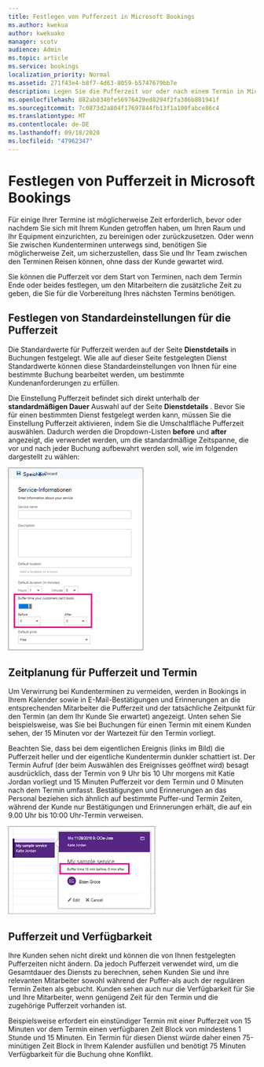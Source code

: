 ```yaml
---
title: Festlegen von Pufferzeit in Microsoft Bookings
ms.author: kwekua
author: kwekuako
manager: scotv
audience: Admin
ms.topic: article
ms.service: bookings
localization_priority: Normal
ms.assetid: 271f43e4-b8f7-4d63-8059-b5747679bb7e
description: Legen Sie die Pufferzeit vor oder nach einem Termin in Microsoft-Buchungen fest, um Zeit zum Bereinigen oder Zurücksetzen von Geräten zu gewähren.
ms.openlocfilehash: 882ab0340fe56976429ed8294f2fa386b801941f
ms.sourcegitcommit: 7c0873d2a804f17697844fb13f1a100fabce86c4
ms.translationtype: MT
ms.contentlocale: de-DE
ms.lasthandoff: 09/18/2020
ms.locfileid: "47962347"
---
```

# <a name="set-buffer-time-in-microsoft-bookings"></a>Festlegen von Pufferzeit in Microsoft Bookings

Für einige Ihrer Termine ist möglicherweise Zeit erforderlich, bevor oder nachdem Sie sich mit Ihrem Kunden getroffen haben, um Ihren Raum und Ihr Equipment einzurichten, zu bereinigen oder zurückzusetzen. Oder wenn Sie zwischen Kundenterminen unterwegs sind, benötigen Sie möglicherweise Zeit, um sicherzustellen, dass Sie und Ihr Team zwischen den Terminen Reisen können, ohne dass der Kunde gewartet wird.

Sie können die Pufferzeit vor dem Start von Terminen, nach dem Termin Ende oder beides festlegen, um den Mitarbeitern die zusätzliche Zeit zu geben, die Sie für die Vorbereitung Ihres nächsten Termins benötigen.

## <a name="set-buffer-time-defaults"></a>Festlegen von Standardeinstellungen für die Pufferzeit

Die Standardwerte für Pufferzeit werden auf der Seite **Dienstdetails** in Buchungen festgelegt. Wie alle auf dieser Seite festgelegten Dienst Standardwerte können diese Standardeinstellungen von Ihnen für eine bestimmte Buchung bearbeitet werden, um bestimmte Kundenanforderungen zu erfüllen.

Die Einstellung Pufferzeit befindet sich direkt unterhalb der **standardmäßigen Dauer** Auswahl auf der Seite **Dienstdetails** . Bevor Sie für einen bestimmten Dienst festgelegt werden kann, müssen Sie die Einstellung Pufferzeit aktivieren, indem Sie die Umschaltfläche Pufferzeit auswählen. Dadurch werden die Dropdown-Listen **before** und **after** angezeigt, die verwendet werden, um die standardmäßige Zeitspanne, die vor und nach jeder Buchung aufbewahrt werden soll, wie im folgenden dargestellt zu wählen:

   ![Bild der Buchungen mit aktivierter Pufferzeit](../media/bookings-buffertime.png)

## <a name="buffer-time-and-appointment-timing"></a>Zeitplanung für Pufferzeit und Termin

Um Verwirrung bei Kundenterminen zu vermeiden, werden in Bookings in Ihrem Kalender sowie in E-Mail-Bestätigungen und Erinnerungen an die entsprechenden Mitarbeiter die Pufferzeit und der tatsächliche Zeitpunkt für den Termin (an dem Ihr Kunde Sie erwartet) angezeigt. Unten sehen Sie beispielsweise, was Sie bei Buchungen für einen Termin mit einem Kunden sehen, der 15 Minuten vor der Wartezeit für den Termin vorliegt.

Beachten Sie, dass bei dem eigentlichen Ereignis (links im Bild) die Pufferzeit heller und der eigentliche Kundentermin dunkler schattiert ist. Der Termin Aufruf (der beim Auswählen des Ereignisses geöffnet wird) besagt ausdrücklich, dass der Termin von 9 Uhr bis 10 Uhr morgens mit Katie Jordan vorliegt und 15 Minuten Pufferzeit vor dem Termin und 0 Minuten nach dem Termin umfasst. Bestätigungen und Erinnerungen an das Personal beziehen sich ähnlich auf bestimmte Puffer-und Termin Zeiten, während der Kunde nur Bestätigungen und Erinnerungen erhält, die auf ein 9.00 Uhr bis 10:00 Uhr-Termin verweisen.

   ![Bild der Buchung Termin Aufruf mit Pufferzeit angezeigt](../media/bookings-buffertime-callout.png)

## <a name="buffer-time-and-availability"></a>Pufferzeit und Verfügbarkeit

Ihre Kunden sehen nicht direkt und können die von Ihnen festgelegten Pufferzeiten nicht ändern. Da jedoch Pufferzeit verwendet wird, um die Gesamtdauer des Diensts zu berechnen, sehen Kunden Sie und ihre relevanten Mitarbeiter sowohl während der Puffer-als auch der regulären Termin Zeiten als gebucht. Kunden sehen auch nur die Verfügbarkeit für Sie und Ihre Mitarbeiter, wenn genügend Zeit für den Termin und die zugehörige Pufferzeit vorhanden ist.

Beispielsweise erfordert ein einstündiger Termin mit einer Pufferzeit von 15 Minuten vor dem Termin einen verfügbaren Zeit Block von mindestens 1 Stunde und 15 Minuten. Ein Termin für diesen Dienst würde daher einen 75-minütigen Zeit Block in Ihrem Kalender ausfüllen und benötigt 75 Minuten Verfügbarkeit für die Buchung ohne Konflikt.
